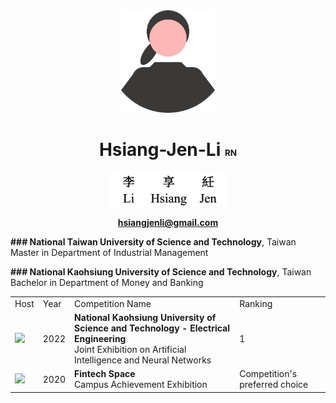 <div align="center">  
<img width="150px" src="static/image/logo.svg">

# **Hsiang-Jen-Li** <small><small><small><small> RN </small></small></small></small>

<img height="55px" src="static/image/李享紝.svg">

<a href="mailto: hsiangjenli@gmail.com">
    
**hsiangjenli@gmail.com**

</a>
</div>  

**### National Taiwan University of Science and Technology**, Taiwan  
Master in Department of Industrial Management


**### National Kaohsiung University of Science and Technology**, Taiwan  
Bachelor in Department of Money and Banking

  
<table>

<tr>
    <td>Host</td>
    <td>Year</td>
    <td>Competition Name</td>
    <td>Ranking</td>
</tr>



<tr>
    <td> <img width='40px' src="https://user-images.githubusercontent.com/71996166/222050262-a19f4b61-0d9a-4149-b540-528e0e03f75f.png"> </td>
    <td> 2022 </td>
    <td> <b> National Kaohsiung University of Science and Technology - Electrical Engineering </b><br>Joint Exhibition on Artificial Intelligence and Neural Networks </td>
    <td> 1 </td>

</tr>




<tr>
    <td> <img width='40px' src="https://www.fintechspace.com.tw/wp-content/uploads/2020/08/FinTechSpace-logo-%E5%BD%A9%E8%89%B2.png"> </td>
    <td> 2020 </td>
    <td> <b> Fintech Space </b><br>Campus Achievement Exhibition </td>
    <td> Competition's preferred choice </td>

</tr>




</table>  